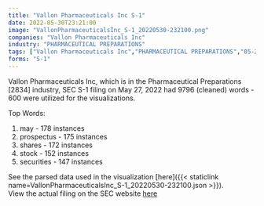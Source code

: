 ```yaml
---
title: "Vallon Pharmaceuticals Inc S-1"
date: 2022-05-30T23:21:00
image: "VallonPharmaceuticalsInc_S-1_20220530-232100.png"
companies: "Vallon Pharmaceuticals Inc"
industry: "PHARMACEUTICAL PREPARATIONS"
tags: ["Vallon Pharmaceuticals Inc","PHARMACEUTICAL PREPARATIONS","05-27-2022","S-1"]
forms: "S-1"
---
```

Vallon Pharmaceuticals Inc, which is in the Pharmaceutical Preparations [2834] industry, SEC S-1 filing on May 27, 2022 had 9796 (cleaned) words - 600 were utilized for the visualizations.

Top Words:
1. may - 178 instances
2. prospectus - 175 instances
3. shares - 172 instances
4. stock - 152 instances
5. securities - 147 instances


See the parsed data used in the visualization [here]({{< staticlink name=VallonPharmaceuticalsInc_S-1_20220530-232100.json >}}).  
View the actual filing on the SEC website [here](https://www.sec.gov/Archives/edgar/data/1824293/0001628280-22-015651.txt)